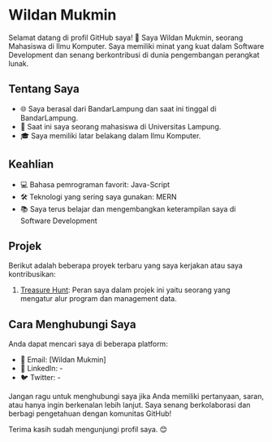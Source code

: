 # Wildan Mukmin

Selamat datang di profil GitHub saya! 👋 Saya Wildan Mukmin, seorang Mahasiswa di Ilmu Komputer. Saya memiliki minat yang kuat dalam Software Development dan senang berkontribusi di dunia pengembangan perangkat lunak.

## Tentang Saya

- 🌐 Saya berasal dari BandarLampung dan saat ini tinggal di BandarLampung.
- 💼 Saat ini saya seorang mahasiswa di Universitas Lampung.
- 🎓 Saya memiliki latar belakang dalam Ilmu Komputer.

## Keahlian

- 💻 Bahasa pemrograman favorit: Java-Script
- 🛠️ Teknologi yang sering saya gunakan: MERN
- 📚 Saya terus belajar dan mengembangkan keterampilan saya di Software Development

## Projek

Berikut adalah beberapa proyek terbaru yang saya kerjakan atau saya kontribusikan:

1. [Treasure Hunt](https://github.com/WildanMukmin/ProjectUAS): Peran saya dalam projek ini yaitu seorang yang mengatur alur program dan management data.


## Cara Menghubungi Saya

Anda dapat mencari saya di beberapa platform:

- 📧 Email: [Wildan Mukmin]
- 💬 LinkedIn: -
- 🐦 Twitter: -

Jangan ragu untuk menghubungi saya jika Anda memiliki pertanyaan, saran, atau hanya ingin berkenalan lebih lanjut. Saya senang berkolaborasi dan berbagi pengetahuan dengan komunitas GitHub!

Terima kasih sudah mengunjungi profil saya. 😊
